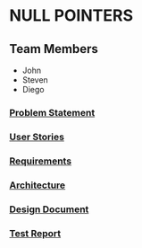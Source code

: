 # NULL POINTERS

## Team Members
- John 
- Steven
- Diego


### [Problem Statement](https://diegomorales30.github.io/NullPointersWebsite/problem)
### [User Stories](https://diegomorales30.github.io/NullPointersWebsite/user)
### [Requirements](https://diegomorales30.github.io/NullPointersWebsite/requirements)
### [Architecture](https://diegomorales30.github.io/NullPointersWebsite/architecture)
### [Design Document](https://diegomorales30.github.io/NullPointersWebsite/designdocuments)
### [Test Report](https://diegomorales30.github.io/NullPointersWebsite/testreport)



